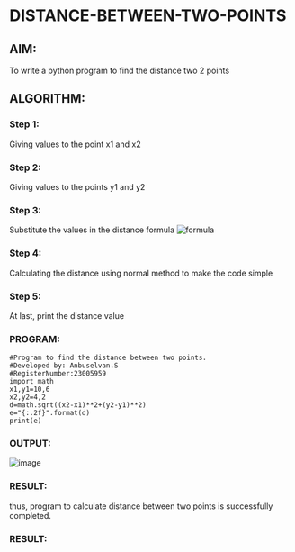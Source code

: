 # DISTANCE-BETWEEN-TWO-POINTS
## AIM:
To write a python program to find the distance two 2 points
## ALGORITHM:
### Step 1: 
Giving values to the point x1 and x2
### Step 2: 
Giving values to the points y1 and y2
### Step 3: 
Substitute the values in the distance formula  ![formula](/formula.JPG)
### Step 4: 
Calculating the distance using normal method to make the code simple
### Step 5: 
At last, print the distance value
### PROGRAM:
```
#Program to find the distance between two points.
#Developed by: Anbuselvan.S
#RegisterNumber:23005959
import math
x1,y1=10,6
x2,y2=4,2
d=math.sqrt((x2-x1)**2+(y2-y1)**2)
e="{:.2f}".format(d)
print(e)
```
### OUTPUT:
![image](https://github.com/anbuselvan1519/DISTANCE-BETWEEN-TWO-POINTS/assets/139841744/94935c82-bb53-4764-9b79-a57a1cfc5cf5)
### RESULT:
thus, program to calculate distance between two points is successfully completed.



### RESULT:
